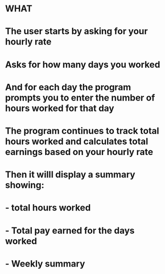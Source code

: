 # WHAT
# The user starts by asking for your hourly rate
# Asks for how many days you worked
# And for each day the program prompts you to enter the number of hours worked for that day

# The program continues to track total hours worked and calculates total earnings based on your hourly rate 
# Then it willl display a summary showing:
# - total hours worked 
# - Total pay earned for the days worked
# - Weekly summary
